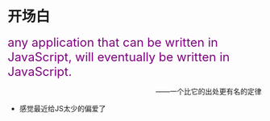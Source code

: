 # 开场白

<font color=purple size=5>any application that can be written in JavaScript, will eventually be written in JavaScript.</font>
<p style="direction: rtl;"><span>一个比它的出处更有名的定律</span><span>——</span></p>

- 感觉最近给JS太少的偏爱了

